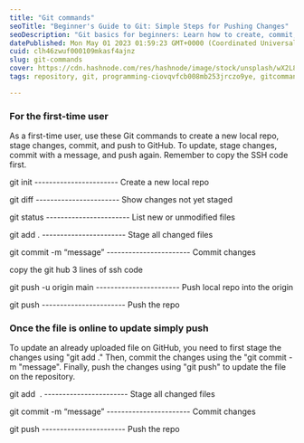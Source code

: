 ```yaml
---
title: "Git commands"
seoTitle: "Beginner's Guide to Git: Simple Steps for Pushing Changes"
seoDescription: "Git basics for beginners: Learn how to create, commit, and push changes to your repo using these simple commands."
datePublished: Mon May 01 2023 01:59:23 GMT+0000 (Coordinated Universal Time)
cuid: clh46zwuf000109mkasf4ajnz
slug: git-commands
cover: https://cdn.hashnode.com/res/hashnode/image/stock/unsplash/wX2L8L-fGeA/upload/814e99abd8116cc7f8414a73c16b6653.jpeg
tags: repository, git, programming-ciovqvfcb008mb253jrczo9ye, gitcommands

---
```


### For the first-time user

As a first-time user, use these Git commands to create a new local repo, stage changes, commit, and push to GitHub. To update, stage changes, commit with a message, and push again. Remember to copy the SSH code first.

git init ----------------------- Create a new local repo

git diff ----------------------- Show changes not yet staged

git status ----------------------- List new or unmodified files

git add . ----------------------- Stage all changed files

git commit -m “message” ----------------------- Commit changes

copy the git hub 3 lines of ssh code

git push -u origin main ----------------------- Push local repo into the origin

git push ----------------------- Push the repo

### Once the file is online to update simply push 

  
To update an already uploaded file on GitHub, you need to first stage the changes using "git add ." Then, commit the changes using the "git commit -m "message". Finally, push the changes using "git push" to update the file on the repository.

git add  . ----------------------- Stage all changed files

git commit -m “message” ----------------------- Commit changes

git push ----------------------- Push the repo